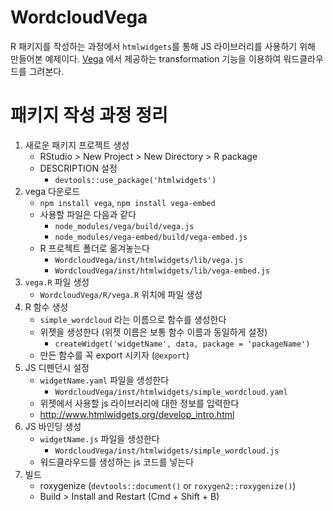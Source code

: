 # WordcloudVega

R 패키지를 작성하는 과정에서 `htmlwidgets`를 통해 JS 라이브러리를 사용하기 위해 만들어본 예제이다.
[Vega](https://vega.github.io/vega/) 에서 제공하는 transformation 기능을 이용하여 워드클라우드를 그려본다.


# 패키지 작성 과정 정리

1. 새로운 패키지 프로젝트 생성
    - RStudio > New Project > New Directory > R package
    - DESCRIPTION 설정
        - `devtools::use_package('htmlwidgets')`
2. vega 다운로드
    - `npm install vega`, `npm install vega-embed`
    - 사용할 파일은 다음과 같다
        - `node_modules/vega/build/vega.js`
        - `node_modules/vega-embed/build/vega-embed.js`
    - R 프로젝트 폴더로 옮겨놓는다
        - `WordcloudVega/inst/htmlwidgets/lib/vega.js`
        - `WordcloudVega/inst/htmlwidgets/lib/vega-embed.js`
3. `vega.R` 파일 생성
    - `WordcloudVega/R/vega.R` 위치에 파일 생성
4. R 함수 생성
    - `simple_wordcloud` 라는 이름으로 함수를 생성한다
    - 위젯을 생성한다 (위젯 이름은 보통 함수 이름과 동일하게 설정)
        - `createWidget('widgetName', data, package = 'packageName')`
    - 만든 함수를 꼭 export 시키자 (`@export`)
5. JS 디펜던시 설정
    - `widgetName.yaml` 파일을 생성한다
        - `WordcloudVega/inst/htmlwidgets/simple_wordcloud.yaml`
    - 위젯에서 사용할 js 라이브러리에 대한 정보를 입력한다
    - <http://www.htmlwidgets.org/develop_intro.html>
6. JS 바인딩 생성
    - `widgetName.js` 파일을 생성한다
        - `WordcloudVega/inst/htmlwidgets/simple_wordcloud.js`
    - 워드클라우드를 생성하는 js 코드를 넣는다
7. 빌드
    - roxygenize (`devtools::document()` or `roxygen2::roxygenize()`)
    - Build > Install and Restart (Cmd + Shift + B)

